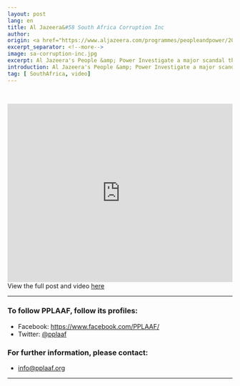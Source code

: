 ```yaml
---
layout: post
lang: en
title: Al Jazeera&#58 South Africa Corruption Inc
author: 
origin: <a href="https://www.aljazeera.com/programmes/peopleandpower/2018/03/south-africa-corruption-180327070433362.html" target="_blank">Original Article&#58 Al Jazeera's People and Power</a>
excerpt_separator: <!--more-->
image: sa-corruption-inc.jpg
excerpt: Al Jazeera's People &amp; Power Investigate a major scandal that exposes the corrupt relationship between business and politics in South Africa.
introduction: Al Jazeera's People &amp; Power Investigate a major scandal that exposes the corrupt relationship between business and politics in South Africa.
tag: [ SouthAfrica, video]
---
```


<iframe style="margin-top: 30px;" class="center-block" width="100%" height="400px" src="https://players.brightcove.net/665003303001/SJg0bzqkZ_default/index.html?videoId=5758901987001" frameborder="0" allowfullscreen></iframe>
<br>
View the full post and video <a href="https://www.aljazeera.com/programmes/peopleandpower/2018/03/south-africa-corruption-180327070433362.html" target="blank">here</a>

<br>

----------------------

### To follow PPLAAF, follow its profiles:
- Facebook: <https://www.facebook.com/PPLAAF/>
- Twitter: [@pplaaf](https://twitter.com/pplaaf)

### For further information, please contact:
- [info@pplaaf.org](mailto:info@pplaaf.org)



-----
